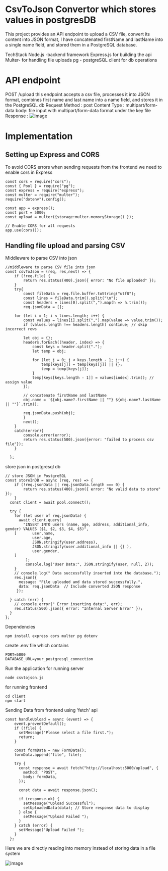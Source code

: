 <h1>CsvToJson Convertor which stores values in postgresDB</h1>

This project provides an API endpoint to upload a CSV file, convert its content into JSON format,
I have concatenated  firstName and lastName into a single name field, and stored them in a PostgreSQL database.

TechStack
Node.js -backend framework
Express.js for building the api
Multer- for handling file uploads
pg - postgreSQL client for db operations

<h1>API endpoint</h1> 

POST /upload this endpoint accepts a csv file, processes it into JSON format, combines first name and last name into a name field, and stores it in the PostgreSQL db
Request 
Method : post
Content Type : multipart/form-data
body: file input with multipart/form-data format under the key file
Response :
![image](https://github.com/user-attachments/assets/7d7850ea-45ce-454e-8152-d15b83960d83)

<h1>Implementation</h1>

<h2>Setting up Express and CORS</h2>
To avoid CORS errors when sending requests from the frontend we need to enable cors in Express

```
const cors = require("cors");
const { Pool } = require("pg");
const express = require("express");
const multer = require("multer");
require("dotenv").config();

const app = express();
const port = 5000;
const upload = multer({storage:multer.memoryStorage() });

// Enable CORS for all requests
app.use(cors()); 
```
<h2>Handling file upload and parsing CSV</h2>

Middleware to parse CSV into json
```
//middleware to parse CSV file into json
const csvToJson = (req, res,next) => {
    if (!req.file) {
        return res.status(400).json({ error: "No file uploaded" });
    }
    try{
        const fileData = req.file.buffer.toString("utf8");
        const lines = fileData.trim().split("\n");
        const headers = lines[0].split(",").map(h => h.trim());
        req.jsonData = [];
  
    for (let i = 1; i < lines.length; i++) {
        const values = lines[i].split(",").map(value => value.trim());
        if (values.length !== headers.length) continue; // skip incorrect rows

        let obj = {};
        headers.forEach((header, index) => {
            const keys = header.split(".");
            let temp = obj;

            for (let j = 0; j < keys.length - 1; j++) {
                temp[keys[j]] = temp[keys[j]] || {};
                temp = temp[keys[j]];
            }
            temp[keys[keys.length - 1]] = values[index].trim(); // assign value
        });

        // concatenate firstName and lastName
        obj.name = `${obj.name?.firstName || ""} ${obj.name?.lastName || ""}`.trim();

        req.jsonData.push(obj);
        }
        next();
    }
    catch(error){
        console.error(error);
        return res.status(500).json({error: "failed to process csv file"});
    }
    
  };
```
store json in postgresql db
```
// store JSON in PostgreSQL
const storeInDB = async (req, res) => {
    if (!req.jsonData || req.jsonData.length === 0) {
        return res.status(400).json({ error: "No valid data to store" });
    }
  const client = await pool.connect();

  try {
    for (let user of req.jsonData) {
      await client.query(
        "INSERT INTO users (name, age, address, additional_info, gender) VALUES ($1, $2, $3, $4, $5)",
    [       user.name,  
            user.age, 
            JSON.stringify(user.address), 
            JSON.stringify(user.additional_info || {} ),
            user.gender,
    ]
         );
         console.log("User Data:", JSON.stringify(user, null, 2));
    }
    // console.log(" Data successfully inserted into the database.");
    res.json({ 
      message: "File uploaded and data stored successfully.",
      data: req.jsonData  // Include converted JSON response
     });

  } catch (err) {
    // console.error(" Error inserting data:", err);
    res.status(500).json({ error: "Internal Server Error" });
  } 
};
```

Dependencies 
```
npm install express cors multer pg dotenv
```
create .env file which contains
```
PORT=5000
DATABASE_URL=your_postgresql_connection
```
Run the application
for running server 
```
node csvtojson.js
```
for running frontend
```
cd client
npm start 
```
Sending Data from frontend using 'fetch' api
```
const handleUpload = async (event) => {
    event.preventDefault();
    if (!file) {
      setMessage("Please select a file first.");
      return;
    }

    const formData = new FormData();
    formData.append("file", file);

    try {
      const response = await fetch("http://localhost:5000/upload", {
        method: "POST",
        body: formData,
      });

      const data = await response.json();

      if (response.ok) {
        setMessage("Upload Successful");
        setUploadedData(data); // Store response data to display
      } else {
        setMessage("Upload Failed ");
      }
    } catch (error) {
      setMessage("Upload Failed ");
    }
  };
```
Here we are directly reading into memory instead of storing data in a file system


![image](https://github.com/user-attachments/assets/3ec34aff-e1f3-4f65-8ebf-e6866e56c547)
